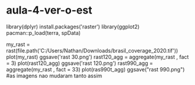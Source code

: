 # aula-4-ver-o-est
library(dplyr)
install.packages('raster')
library(ggplot2)
pacman::p_load(terra, spData)

my_rast = rast(file.path('C:/Users/Nathan/Downloads/brasil_coverage_2020.tif'))
plot(my_rast)
ggsave('rast 30.png')
rast120_agg = aggregate(my_rast , fact = 3)
plot(rast120_agg)
ggsave('rast 120.png')
rast990_agg = aggregate(my_rast , fact = 33)
plot(ras990t_agg)
ggsave("rast 990.png")
#as imagens nao mudaram tanto assim
